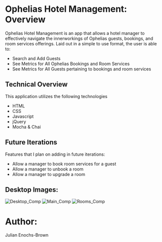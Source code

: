 # Ophelias Hotel Management: Overview

Ophelias Hotel Management is an app that allows a hotel manager to effectively navigate the innerworkings of Ophelias guests, bookings, and room services offerings. Laid out in a simple to use format, the user is able to:
  - Search and Add Guests
  - See Metrics for All Ophelias Bookings and Room Services
  - See Metrics for All Guests pertaining to bookings and room services

## Technical Overview

This application utilizes the following technologies
  - HTML
  - CSS
  - Javascript
  - jQuery
  - Mocha & Chai 

## Future Iterations

Features that I plan on adding in future iterations: 
  - Allow a manager to book room services for a guest
  - Allow a manager to unbook a room
  - Allow a manager to upgrade a room

## Desktop Images:

![Desktop_Comp](src/overlook-splash.png)
![Main_Comp](src/overlook-main.png)
![Rooms_Comp](file:/Users/julianenochs/turing/2mod2/overlook/src/overlook-rooms.png)

# Author:

Julian Enochs-Brown 
